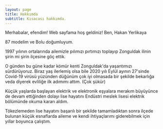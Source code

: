 ```yaml
---
layout: page
title: Hakkımda
subtitle: Kısacası hakkımda.
---
```


Merhabalar, efendim! Web sayfama hoş geldiniz! Ben, Hakan Yerlikaya

87 modelim ve Bolu doğumluyum.

1997 yılının ortalarında ailemizle pılımızı pırtımızı toplayıp Zonguldak ilinin şirin mi şirin ilçesine göç ettik. 

O günden bu güne kadar kömür kenti Zonguldak'da yaşantımızı sürdürüyoruz. Biraz yaş ilerlemiş olsa bile 2020 yılı Eylül ayının 27'sinde Covid-19 virüsü yüzünden düğünüm çok iyi olmasada bir şekilde bekarlığa veda diyerek evliliğe ilk adımımı attım. (Çok şükür)

Küçük yaşlarda başlayan elektrik ve elektronik eşyalara merakım büyüyünce de devam ettiğinden dolayı lise hayatını Endüstri meslek lisesi elektrik bölümünde okuma kararı aldım.

Tökezlemeden lise hayatını başarılı bir şekilde tamamladıktan sonra ilçede bulunan küçük esnaflarda aileme ve kendi ihtiyaçlarımı giderebilmek için yıllar boyunca çalıştım.










